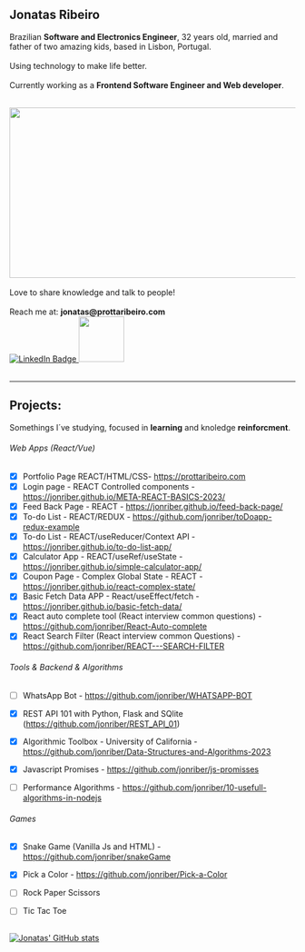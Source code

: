 ## **Jonatas Ribeiro**

Brazilian **Software and Electronics Engineer**, 32 years old, married and father of two amazing kids, based in Lisbon, Portugal. <br/>
<br/>
Using technology to make life better. <br/>
<br/>
Currently working as a **Frontend Software Engineer and Web developer**.<br/>
<br/>
<div align="center">
  <img src="https://media.giphy.com/media/quEsMOrr3hmQ8/giphy.gif" width="600" height="300" />
</div>
<br/>
Love to share knowledge and talk to people! <br/>
<br/>
Reach me at: <b>jonatas@prottaribeiro.com</b>
<br/>
<div id="badges" align="start">
  <a href="https://www.linkedin.com/in/jonatas-ribeiro/">
    <img src="https://img.shields.io/badge/LinkedIn-blue?style=for-the-badge&logo=linkedin&logoColor=white" alt="LinkedIn Badge"/>
  </a>
    <img src="https://media.giphy.com/media/fwbZnTftCXVocKzfxR/giphy.gif" width="80" height="80" />
<div/>
<br/>

---

## Projects:
Somethings I´ve studying, focused in **learning** and knoledge **reinforcment**.
###### Web Apps (React/Vue)
- [X] Portfolio Page REACT/HTML/CSS- https://prottaribeiro.com
- [X] Login page - REACT Controlled components - https://jonriber.github.io/META-REACT-BASICS-2023/
- [X] Feed Back Page - REACT - https://jonriber.github.io/feed-back-page/
- [X] To-do List - REACT/REDUX - https://github.com/jonriber/toDoapp-redux-example
- [X] To-do List - REACT/useReducer/Context API - https://jonriber.github.io/to-do-list-app/
- [X] Calculator App - REACT/useRef/useState - https://jonriber.github.io/simple-calculator-app/
- [X] Coupon Page - Complex Global State - REACT - https://jonriber.github.io/react-complex-state/
- [X] Basic Fetch Data APP - React/useEffect/fetch - https://jonriber.github.io/basic-fetch-data/
- [X] React auto complete tool (React interview common questions) - https://github.com/jonriber/React-Auto-complete
- [X] React Search Filter (React interview common Questions) - https://github.com/jonriber/REACT---SEARCH-FILTER

###### Tools & Backend & Algorithms
- [ ] WhatsApp Bot - https://github.com/jonriber/WHATSAPP-BOT
- [X] REST API 101 with Python, Flask and SQlite (https://github.com/jonriber/REST_API_01)
- [X] Algorithmic Toolbox - University of California - https://github.com/jonriber/Data-Structures-and-Algorithms-2023
- [X] Javascript Promises - https://github.com/jonriber/js-promisses
- [ ] Performance Algorithms - https://github.com/jonriber/10-usefull-algorithms-in-nodejs


###### Games
- [X] Snake Game (Vanilla Js and HTML) - https://github.com/jonriber/snakeGame
- [X] Pick a Color - https://github.com/jonriber/Pick-a-Color
- [ ] Rock Paper Scissors
- [ ] Tic Tac Toe 


## 
  [![Jonatas' GitHub stats](https://github-readme-stats.vercel.app/api?username=jonriber&count_private=true&show_icons=true&theme=tokyonight&hide=contribs,prs)](https://github.com/anuraghazra/github-readme-stats)

